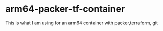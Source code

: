 # arm64-packer-tf-container
This is what I am using for an arm64 container with packer,terraform, git 
